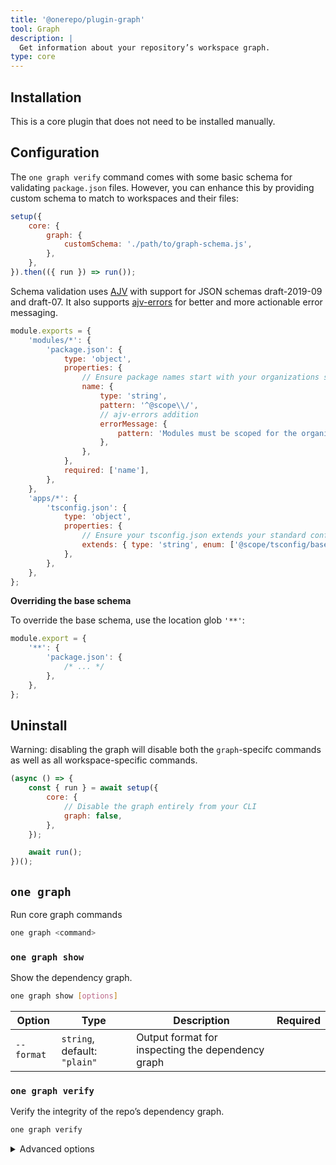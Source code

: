 ```yaml
---
title: '@onerepo/plugin-graph'
tool: Graph
description: |
  Get information about your repository’s workspace graph.
type: core
---
```


## Installation

This is a core plugin that does not need to be installed manually.

## Configuration

The `one graph verify` command comes with some basic schema for validating `package.json` files. However, you can enhance this by providing custom schema to match to workspaces and their files:

```js {3-5}
setup({
	core: {
		graph: {
			customSchema: './path/to/graph-schema.js',
		},
	},
}).then(({ run }) => run());
```

Schema validation uses [AJV](https://ajv.js.org) with support for JSON schemas draft-2019-09 and draft-07. It also supports [ajv-errors](https://ajv.js.org/packages/ajv-errors.html) for better and more actionable error messaging.

```js title="graph-schema.js"
module.exports = {
	'modules/*': {
		'package.json': {
			type: 'object',
			properties: {
				// Ensure package names start with your organizations scope:
				name: {
					type: 'string',
					pattern: '^@scope\\/',
					// ajv-errors addition
					errorMessage: {
						pattern: 'Modules must be scoped for the organization, "@scope/<name>"',
					},
				},
			},
			required: ['name'],
		},
	},
	'apps/*': {
		'tsconfig.json': {
			type: 'object',
			properties: {
				// Ensure your tsconfig.json extends your standard config
				extends: { type: 'string', enum: ['@scope/tsconfig/base.json'] },
			},
		},
	},
};
```

<aside aria-labelled-by="#validation-title">

<p id="validation-title"><b>Overriding the base schema</b></p>

To override the base schema, use the location glob `'**'`:

```js title="graph-schema.js"
module.export = {
	'**': {
		'package.json': {
			/* ... */
		},
	},
};
```

</aside>

## Uninstall

Warning: disabling the graph will disable both the `graph`-specifc commands as well as all workspace-specific commands.

```js
(async () => {
	const { run } = await setup({
		core: {
			// Disable the graph entirely from your CLI
			graph: false,
		},
	});

	await run();
})();
```

<!-- start-onerepo-sentinel -->

## `one graph`

Run core graph commands

```sh
one graph <command>
```

### `one graph show`

Show the dependency graph.

```sh
one graph show [options]
```

| Option     | Type                         | Description                                       | Required |
| ---------- | ---------------------------- | ------------------------------------------------- | -------- |
| `--format` | `string`, default: `"plain"` | Output format for inspecting the dependency graph |          |

### `one graph verify`

Verify the integrity of the repo’s dependency graph.

```sh
one graph verify
```

<details>

<summary>Advanced options</summary>

| Option            | Type     | Description                        | Required |
| ----------------- | -------- | ---------------------------------- | -------- |
| `--custom-schema` | `string` | Path to a custom schema definition |          |

</details>

<!-- end-onerepo-sentinel -->
